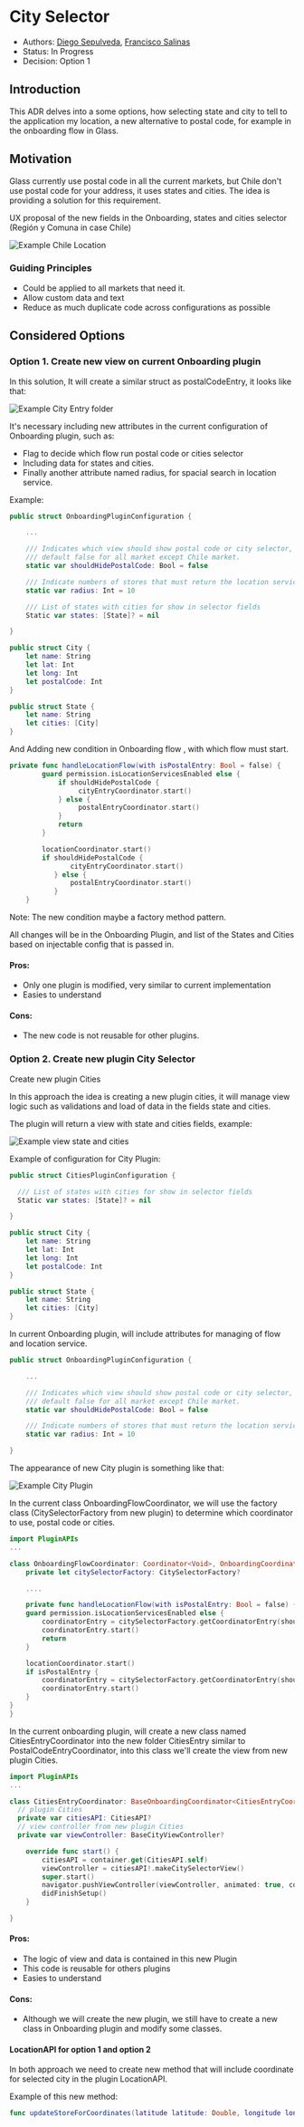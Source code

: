 # City Selector

- Authors: [Diego Sepulveda](https://gecgithub01.walmart.com/vn52glw), [Francisco Salinas](https://gecgithub01.walmart.com/vn5291h)
- Status: In Progress
- Decision: Option 1

## Introduction

This ADR delves into a some options, how selecting state and city to tell to the application my location, a new alternative to postal code, for example in the onboarding flow in Glass.

## Motivation

Glass currently use postal code in all the current markets, but Chile don't use postal code for your address, it uses states and cities. The idea is providing a solution for this requirement.

UX proposal of the new fields in the Onboarding, states and cities selector (Región y Comuna in case Chile)

![Example Chile Location](images/location-chile-market.png)

### Guiding Principles

- Could be applied to all markets that need it.
- Allow custom data and text
- Reduce as much duplicate code across configurations as possible

## Considered Options

### Option 1. Create new view on current Onboarding plugin

In this solution, It will create a similar struct as postalCodeEntry, it looks like that:

![Example City Entry folder](images/city-entry-folder.png)

It's necessary including new attributes in the current configuration of Onboarding plugin, such as:
- Flag to decide which flow run postal code or cities selector
- Including data for states and cities.
- Finally another attribute named radius, for spacial search in location service.

Example:

```swift
public struct OnboardingPluginConfiguration {

    ...

    /// Indicates which view should show postal code or city selector,
    /// default false for all market except Chile market.
    static var shouldHidePostalCode: Bool = false

    /// Indicate numbers of stores that must return the location service
    static var radius: Int = 10

    /// List of states with cities for show in selector fields
    Static var states: [State]? = nil

}

public struct City {
    let name: String
    let lat: Int
    let long: Int
    let postalCode: Int
}

public struct State {
    let name: String
    let cities: [City]
}
```

And Adding new condition in Onboarding flow , with which flow must start.

 ```swift
 private func handleLocationFlow(with isPostalEntry: Bool = false) {
         guard permission.isLocationServicesEnabled else {
             if shouldHidePostalCode {
                  cityEntryCoordinator.start()
             } else {
                  postalEntryCoordinator.start()
             }
             return
         }

         locationCoordinator.start()
         if shouldHidePostalCode {
                cityEntryCoordinator.start()
            } else {
                postalEntryCoordinator.start()
            }
     }
```

Note: The new condition maybe a factory method pattern.

All changes will be in the Onboarding Plugin, and list of the States and Cities based on injectable config that is passed in.

#### Pros:
- Only one plugin is modified, very similar to current implementation
- Easies to understand

#### Cons:
- The new code is not reusable for other plugins.

### Option 2. Create new plugin City Selector

Create new plugin Cities

 In this approach the idea is creating a new plugin cities, it will manage view logic such as validations and load of data in the fields state and cities.

The plugin will return a view with state and cities fields, example:

![Example view state and cities](images/state-cities-view.png)

Example of configuration for City Plugin:

```swift
public struct CitiesPluginConfiguration {

  /// List of states with cities for show in selector fields
  Static var states: [State]? = nil

}

public struct City {
    let name: String
    let lat: Int
    let long: Int
    let postalCode: Int
}

public struct State {
    let name: String
    let cities: [City]
}
```

In current Onboarding plugin, will include attributes for managing of flow and location service.

```swift
public struct OnboardingPluginConfiguration {

    ...

    /// Indicates which view should show postal code or city selector,
    /// default false for all market except Chile market.
    static var shouldHidePostalCode: Bool = false

    /// Indicate numbers of stores that must return the location service
    static var radius: Int = 10

}
```

 The appearance of new City plugin is something like that:

 ![Example City Plugin](images/city-plugin.png)


In the current class OnboardingFlowCoordinator, we will use the factory class (CitySelectorFactory from new plugin) to determine which coordinator to use, postal code or cities.

```swift
import PluginAPIs
...

class OnboardingFlowCoordinator: Coordinator<Void>, OnboardingCoordinator {
    private let citySelectorFactory: CitySelectorFactory?

    ....

    private func handleLocationFlow(with isPostalEntry: Bool = false) {
    guard permission.isLocationServicesEnabled else {
        coordinatorEntry = citySelectorFactory.getCoordinatorEntry(shouldHidePostalCode)
        coordinatorEntry.start()
        return
    }

    locationCoordinator.start()
    if isPostalEntry {
        coordinatorEntry = citySelectorFactory.getCoordinatorEntry(shouldHidePostalCode)
        coordinatorEntry.start()
    }
}
}

```

In the current onboarding plugin, will create a new class named CitiesEntryCoordinator into the new folder CitiesEntry similar to PostalCodeEntryCoordinator, into this class we'll create the view from new plugin Cities.

```swift
import PluginAPIs
...

class CitiesEntryCoordinator: BaseOnboardingCoordinator<CitiesEntryCoordinator.Result> {
  // plugin Cities
  private var citiesAPI: CitiesAPI?
  // view controller from new plugin Cities
  private var viewController: BaseCityViewController?

    override func start() {
        citiesAPI = container.get(CitiesAPI.self)
        viewController = citiesAPI!.makeCitySelectorView()
        super.start()
        navigator.pushViewController(viewController, animated: true, completion: nil)
        didFinishSetup()
    }

}
```

#### Pros:
- The logic of view and data is contained in this new Plugin
- This code is reusable for others plugins
- Easies to understand

#### Cons:
- Although we will create the new plugin, we still have to create a new class in Onboarding plugin and modify some classes.


#### LocationAPI for option 1 and option 2

In both approach we need to create new method that will include coordinate for selected city in the plugin LocationAPI.

Example of this new method:

```swift
func updateStoreForCoordinates(latitude latitude: Double, longitude longitude: Double, radius radius: Int) -> AnyPublisher<AssignedLocationData, Error>
```
